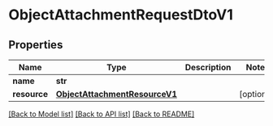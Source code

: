 # ObjectAttachmentRequestDtoV1

## Properties
Name | Type | Description | Notes
------------ | ------------- | ------------- | -------------
**name** | **str** |  | 
**resource** | [**ObjectAttachmentResourceV1**](ObjectAttachmentResourceV1.md) |  | [optional] 

[[Back to Model list]](../README.md#documentation-for-models) [[Back to API list]](../README.md#documentation-for-api-endpoints) [[Back to README]](../README.md)



